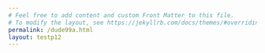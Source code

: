 ```yaml
---
# Feel free to add content and custom Front Matter to this file.
# To modify the layout, see https://jekyllrb.com/docs/themes/#overriding-theme-defaults
permalink: /dude99a.html
layout: testp12
---
```

